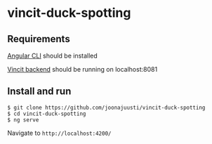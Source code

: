 # vincit-duck-spotting

## Requirements

[Angular CLI](https://github.com/angular/angular-cli) should be installed

[Vincit backend](https://github.com/Vincit/summer-2018/) should be running on localhost:8081

## Install and run
```
$ git clone https://github.com/joonajuusti/vincit-duck-spotting
$ cd vincit-duck-spotting
$ ng serve
```
Navigate to `http://localhost:4200/`
